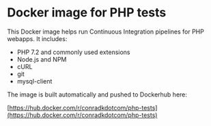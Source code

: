 # Docker image for PHP tests

This Docker image helps run Continuous Integration pipelines for PHP webapps. It includes:

- PHP 7.2 and commonly used extensions
- Node.js and NPM
- cURL
- git
- mysql-client

The image is built automatically and pushed to Dockerhub here:

[https://hub.docker.com/r/conradkdotcom/php-tests](https://hub.docker.com/r/conradkdotcom/php-tests)
